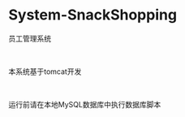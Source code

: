 # System-SnackShopping
<p>员工管理系统</p>
<br/>
<p>本系统基于tomcat开发</p>
<br/>
<p>运行前请在本地MySQL数据库中执行数据库脚本</p>
